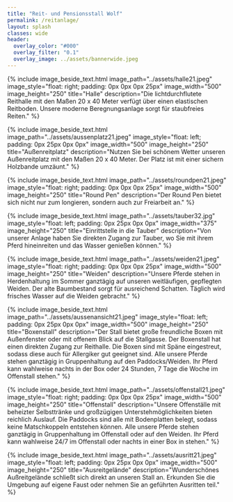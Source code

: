 ```yaml
---
title: "Reit- und Pensionsstall Wolf"
permalink: /reitanlage/
layout: splash
classes: wide
header:
  overlay_color: "#000"
  overlay_filter: "0.1"
  overlay_image: ../assets/bannerwide.jpeg
---
```


{% include image_beside_text.html image_path="../assets/halle21.jpeg" image_style="float: right; padding: 0px 0px 0px 25px" image_width="500" image_height="250" title="Halle" description="Die lichtdurchflutete Reithalle mit den Maßen 20 x 40 Meter verfügt über einen elastischen Reitboden. Unsere moderne Beregnungsanlage sorgt für staubfreies Reiten." %}

{% include image_beside_text.html image_path="../assets/aussenplatz21.jpeg" image_style="float: left; padding: 0px 25px 0px 0px" image_width="500" image_height="250" title="Außenreitplatz" description="Nutzen Sie bei schönem Wetter unseren Außenreitplatz mit den Maßen 20 x 40 Meter. Der Platz ist mit einer sichern Holzbande umzäunt." %}

{% include image_beside_text.html image_path="../assets/roundpen21.jpeg" image_style="float: right; padding: 0px 0px 0px 25px" image_width="500" image_height="250" title="Round Pen" description="Der Round Pen bietet sich nicht nur zum longieren, sondern auch zur Freiarbeit an." %}

{% include image_beside_text.html image_path="../assets/tauber32.jpg" image_style="float: left; padding: 0px 25px 0px 0px" image_width="375" image_height="250" title="Einrittstelle in die Tauber" description="Von unserer Anlage haben Sie direkten Zugang zur Tauber, wo Sie mit ihrem Pferd hineinreiten und das Wasser genießen können." %}

{% include image_beside_text.html image_path="../assets/weiden21.jpeg" image_style="float: right; padding: 0px 0px 0px 25px" image_width="500" image_height="250" title="Weiden" description="Unsere Pferde stehen in Herdenhaltung im Sommer ganztägig auf unseren weitläufigen, gepflegten Weiden. Der alte Baumbestand sorgt für ausreichend Schatten. Täglich wird frisches Wasser auf die Weiden gebracht." %}

{% include image_beside_text.html image_path="../assets/aussenansicht21.jpeg" image_style="float: left; padding: 0px 25px 0px 0px" image_width="500" image_height="250" title="Boxenstall" description="Der Stall bietet große freundliche Boxen mit Außenfenster oder mit offenem Blick auf die Stallgasse. Der Boxenstall hat einen direkten Zugang zur Reithalle. Die Boxen sind mit Späne eingestreut, sodass diese auch für Allergiker gut geeignet sind. Alle unsere Pferde stehen ganztägig in Gruppenhaltung auf den Paddocks/Weiden. Ihr Pferd kann wahlweise nachts in der Box oder 24 Stunden, 7 Tage die Woche im Offenstall stehen." %}

{% include image_beside_text.html image_path="../assets/offenstall21.jpeg" image_style="float: right; padding: 0px 0px 0px 25px" image_width="500" image_height="250" title="Offenstall" description="Unsere Offenställe mit beheizter Selbsttränke und großzügigen Unterstehmöglichkeiten bieten reichlich Auslauf. Die Paddocks sind alle mit Bodenplatten belegt, sodass keine Matschkoppeln entstehen können. Alle unsere Pferde stehen ganztägig in Gruppenhaltung im Offenstall oder auf den Weiden. Ihr Pferd kann wahlweise 24/7 im Offenstall oder nachts in einer Box in stehen." %}

{% include image_beside_text.html image_path="../assets/ausritt21.jpeg" image_style="float: left; padding: 0px 25px 0px 0px" image_width="500" image_height="250" title="Ausreitgelände" description="Wunderschönes Außreitgelände schließt sich direkt an unseren Stall an. Erkunden Sie die Umgebung auf eigene Faust oder nehmen Sie an geführten Ausritten teil." %}

